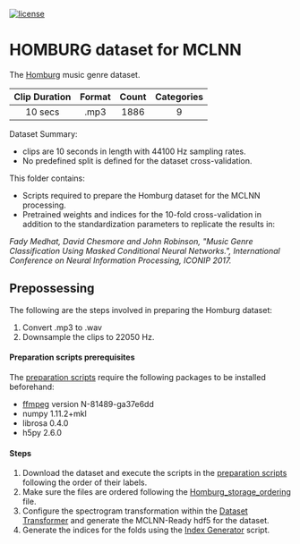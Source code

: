 
[![license](https://img.shields.io/github/license/mashape/apistatus.svg?maxAge=2592000)](https://github.com/fadymedhat/Homburg-for-MCLNN/blob/master/LICENSE)

# HOMBURG dataset for MCLNN

The [Homburg](http://www-ai.cs.uni-dortmund.de/audio.html) music genre dataset.

| Clip Duration  | Format | Count | Categories|
|:---:|:---:|:---:|:---:|
| 10 secs | .mp3 | 1886 | 9 |

Dataset Summary:
 * clips are 10 seconds in length with 44100 Hz sampling rates.
 * No predefined split is defined for the dataset cross-validation.

 
 This folder contains:
  * Scripts required to prepare the Homburg dataset for the MCLNN processing.
  * Pretrained weights and indices for the 10-fold cross-validation in addition to the standardization parameters 
  to replicate the results in:
  
  _Fady Medhat, David Chesmore and John Robinson, "Music Genre Classification Using Masked Conditional Neural Networks.", International Conference on Neural Information Processing, ICONIP 2017._
 
 
 ## Prepossessing
 
The following are the steps involved in preparing the Homburg dataset:
1) Convert .mp3 to .wav 
2) Downsample the clips to 22050 Hz.


#### Preparation scripts prerequisites

The [preparation scripts](https://github.com/fadymedhat/Homburg-for-MCLNN/tree/master/Homburg_preparation_scripts) require the following packages to be installed beforehand:
   * [ffmpeg](https://www.ffmpeg.org/) version N-81489-ga37e6dd
   * numpy 1.11.2+mkl
   * librosa 0.4.0
   * h5py 2.6.0
 
#### Steps
1. Download the dataset and execute the scripts in the [preparation scripts](https://github.com/fadymedhat/Homburg-for-MCLNN/tree/master/Homburg_preparation_scripts) following the order of their labels.
2. Make sure the files are ordered following the [Homburg_storage_ordering](https://github.com/fadymedhat/Homburg-for-MCLNN/blob/master/homburg_storage_ordering.txt) file.
3. Configure the spectrogram transformation within the [Dataset Transformer](https://github.com/fadymedhat/MCLNN/tree/master/dataset_transformer) and generate the MCLNN-Ready hdf5 for the dataset.
4. Generate the indices for the folds using the [Index Generator](https://github.com/fadymedhat/MCLNN/tree/master/index_generator) script.
